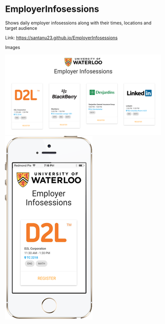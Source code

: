 # EmployerInfosessions

Shows daily employer infosessions along with their times, locations and target audience

Link: https://santanu23.github.io/EmployerInfosessions

Images

![Screenshot 1](/docs/showcasebrowser.png)
![Screenshot 2](/docs/showcasemobile.png)
